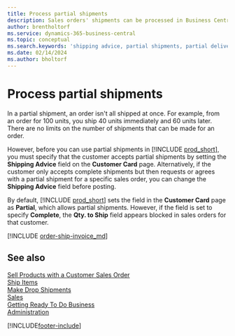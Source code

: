 ```yaml
---
title: Process partial shipments
description: Sales orders' shipments can be processed in Business Central with partial shipments using the Shipping Advice and Qty. to Ship fields.
author: brentholtorf
ms.service: dynamics-365-business-central
ms.topic: conceptual
ms.search.keywords: 'shipping advice, partial shipments, partial deliveries, trade, customer sales order'
ms.date: 02/14/2024
ms.author: bholtorf
---
```

# Process partial shipments

In a partial shipment, an order isn't all shipped at once. For example, from an order for 100 units, you ship 40 units immediately and 60 units later. There are no limits on the number of shipments that can be made for an order.

However, before you can use partial shipments in [!INCLUDE [prod_short](includes/prod_short.md)], you must specify that the customer accepts partial shipments by setting the **Shipping Advice** field on the **Customer Card** page. Alternatively, if the customer only accepts complete shipments but then requests or agrees with a partial shipment for a specific sales order, you can change the **Shipping Advice** field before posting.

By default, [!INCLUDE [prod_short](includes/prod_short.md)] sets the field in the **Customer Card** page as **Partial**, which allows partial shipments. However, if the field is set to specify **Complete**, the **Qty. to Ship** field appears blocked in sales orders for that customer.

[!INCLUDE [order-ship-invoice_md](includes/order-ship-invoice.md)]

## See also 

[Sell Products with a Customer Sales Order](sales-how-sell-products.md)  
[Ship Items](warehouse-how-ship-items.md)  
[Make Drop Shipments](sales-how-drop-shipment.md)  
[Sales](sales-manage-sales.md)  
[Getting Ready To Do Business](ui-get-ready-business.md)  
[Administration](admin-setup-and-administration.md)  

[!INCLUDE[footer-include](includes/footer-banner.md)]

